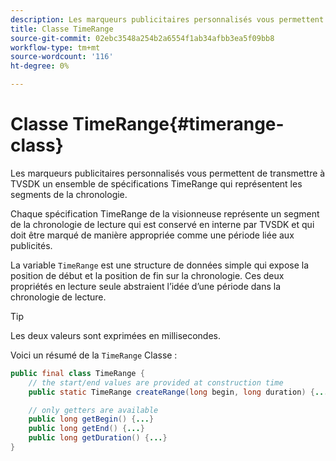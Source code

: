 ```yaml
---
description: Les marqueurs publicitaires personnalisés vous permettent de transmettre à TVSDK un ensemble de spécifications TimeRange qui représentent les segments de la chronologie.
title: Classe TimeRange
source-git-commit: 02ebc3548a254b2a6554f1ab34afbb3ea5f09bb8
workflow-type: tm+mt
source-wordcount: '116'
ht-degree: 0%

---
```


# Classe TimeRange{#timerange-class}

Les marqueurs publicitaires personnalisés vous permettent de transmettre à TVSDK un ensemble de spécifications TimeRange qui représentent les segments de la chronologie.

<!--<a id="section_42EB6D62627A424ABA250E3246EFEFC3"></a>-->

Chaque spécification TimeRange de la visionneuse représente un segment de la chronologie de lecture qui est conservé en interne par TVSDK et qui doit être marqué de manière appropriée comme une période liée aux publicités.

La variable `TimeRange` est une structure de données simple qui expose la position de début et la position de fin sur la chronologie. Ces deux propriétés en lecture seule abstraient l’idée d’une période dans la chronologie de lecture.

>[!TIP]
>
>Les deux valeurs sont exprimées en millisecondes.

Voici un résumé de la `TimeRange` Classe :

```java
public final class TimeRange {
    // the start/end values are provided at construction time
    public static TimeRange createRange(long begin, long duration) {...} 

    // only getters are available
    public long getBegin() {...} 
    public long getEnd() {...} 
    public long getDuration() {...}
}
```
